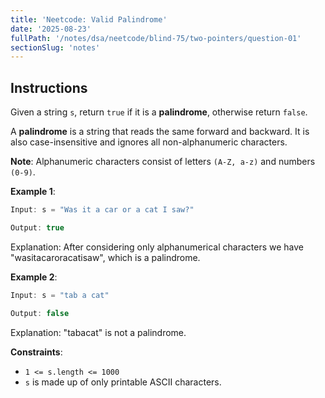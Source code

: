 ```yaml
---
title: 'Neetcode: Valid Palindrome'
date: '2025-08-23'
fullPath: '/notes/dsa/neetcode/blind-75/two-pointers/question-01'
sectionSlug: 'notes'
---
```


## Instructions

Given a string `s`, return `true` if it is a **palindrome**, otherwise return `false`.

A **palindrome** is a string that reads the same forward and backward. It is also case-insensitive and ignores all non-alphanumeric characters.

**Note**: Alphanumeric characters consist of letters `(A-Z, a-z)` and numbers `(0-9)`.

**Example 1**:

```java
Input: s = "Was it a car or a cat I saw?"

Output: true
```

Explanation: After considering only alphanumerical characters we have "wasitacaroracatisaw", which is a palindrome.

**Example 2**:

```java
Input: s = "tab a cat"

Output: false
```

Explanation: "tabacat" is not a palindrome.

**Constraints**:

- `1 <= s.length <= 1000`
- `s` is made up of only printable ASCII characters.
